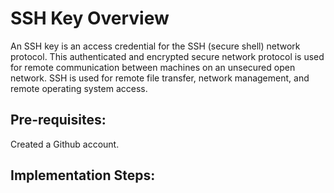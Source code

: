 # SSH Key Overview

An SSH key is an access credential for the SSH (secure shell) network protocol. This authenticated and encrypted secure network protocol is used for remote communication
between machines on an unsecured open network. SSH is used for remote file transfer, network management, and remote operating system access.

## Pre-requisites:

Created a Github account.

## Implementation Steps:




